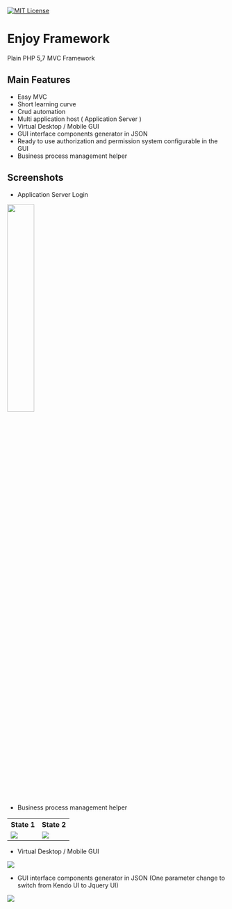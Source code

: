 [![MIT License](https://img.shields.io/badge/License-MIT-green.svg)](https://choosealicense.com/licenses/mit/)
# Enjoy Framework

Plain PHP 5,7 MVC Framework


## Main Features

 - Easy MVC
 - Short learning curve
 - Crud automation
 - Multi application host ( Application Server )
 - Virtual Desktop / Mobile GUI
 - GUI interface components generator in JSON
 - Ready to use authorization and permission system configurable in the GUI
 - Business process management helper

## Screenshots

 - Application Server Login

<img src="https://github.com/julianariasquijano/enjoy/raw/master/assets/images/misc/demo_app_server.png" width="35%">

 - Business process management helper
<table>
 <tr>
  <th>State 1</th>
  <th>State 2</th>
 </tr> 
 <tr>
  <td><img src="https://github.com/julianariasquijano/enjoy/raw/master/assets/images/misc/demo_bpm_1.png"></td>
  <td><img src="https://github.com/julianariasquijano/enjoy/raw/master/assets/images/misc/demo_bpm_2.png"></td>
 </tr>
</table>
   

 - Virtual Desktop / Mobile GUI
   
<img src="https://github.com/julianariasquijano/enjoy/raw/master/assets/images/misc/demo_desktop_mobile.png">

 - GUI interface components generator in JSON (One parameter change to switch from Kendo UI to Jquery UI)
   
<img src="https://github.com/julianariasquijano/enjoy/raw/master/assets/images/misc/demo_gui_lang.png">
